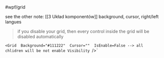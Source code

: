 #wpf/grid

see the other note: [[3 Układ komponentów]]
background, cursor, right/left langues

> if you disable your grid, then every control inside the grid will be disabled automatically

`<Grid 
Background="#111222" 
Cursor="" 
IsEnable=False --> all chlidren will be not enable
Visibility
`/>`











